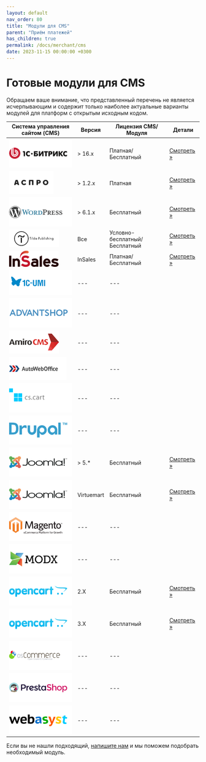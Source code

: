```yaml
---
layout: default
nav_order: 80
title: "Модули для CMS"
parent: "Приём платежей"
has_children: true
permalink: /docs/merchant/cms
date: 2023-11-15 00:00:00 +0300
---
```


# Готовые модули для CMS

Обращаем ваше внимание, что представленный перечень не является исчерпывающим и содержит только наиболее
актуальные варианты модулей для платформ с открытым исходным кодом.

| Система управления сайтом (CMS)                         | Версия     | Лицензия CMS/Модуля           | Детали
|---------------------------------------------------------|------------|-------------------------------| ---------------------------------
| ![1С Битрикс](/assets/images/cms/1s_bitrix.svg)         | > 16.x     | Платная/Бесплатный            | [Смотреть &raquo;](/docs/merchant/cms/1c-bitrix/)
| ![Aspro](/assets/images/cms/aspro.png)                  | > 1.2.x    | Платная                       | [Смотреть &raquo;](/docs/merchant/cms/aspro/)
| ![WordPress](/assets/images/cms/wordpress.svg)          | > 6.1.x    | Бесплатный                    | [Смотреть &raquo;](/docs/merchant/cms/woocommerce/)
| ![Tilda](/assets/images/cms/tilda.png)                  | Все        | Условно-бесплатный/Бесплатный | [Смотреть &raquo;](/docs/merchant/cms/tilda/)
| ![InSales](/assets/images/cms/insales.png)              | InSales    | Платная/Бесплатный            | [Смотреть &raquo;](/docs/merchant/cms/insales/)
| ![UMI.CMS](/assets/images/cms/1c-umi.svg)               | ---        | ---                           |
| ![AdvantShop](/assets/images/cms/advantshop.svg)        | ---        | ---                           |
| ![AmiroCMS](/assets/images/cms/amirocms.png)            | ---        | ---                           |
| ![АвтоВебОфис](/assets/images/cms/autoweboffice.png)    | ---        | ---                           |
| ![CS-Cart](/assets/images/cms/cscart.svg)               | ---        | ---                           |
| ![Ubercart](/assets/images/cms/drupal.svg)              | ---        | ---                           |
| ![JoomShopping](/assets/images/cms/joomla.svg)          | > 5.*      | Бесплатный                    |[Смотреть &raquo;](/docs/merchant/cms/joomshopping/)
| ![Virtuemart](/assets/images/cms/joomla.svg)            | Virtuemart | Бесплатный                    |[Смотреть &raquo;](/docs/merchant/cms/virtuemart/)
| ![Magento](/assets/images/cms/magento.svg)              | ---        | ---                           |
| ![ModX](/assets/images/cms/modx.svg)                    | ---        | ---                           |
| ![OpenCart](/assets/images/cms/opencart.svg)            | 2.X        | Бесплатный                    |[Смотреть &raquo;](/docs/merchant/cms/opencartv2/)
| ![OpenCart](/assets/images/cms/opencart.svg)            | 3.X        | Бесплатный                    |[Смотреть &raquo;](/docs/merchant/cms/opencartv3/)
| ![OSCommerce](/assets/images/cms/oscommerce.svg)        | ---        | ---                           |
| ![PrestaShop](/assets/images/cms/prestashop.svg)        | ---        | ---                           |
| ![WebAsyst/ShopScript](/assets/images/cms/webasyst.svg) | ---        | ---                           |


Если вы не нашли подходящий, [напишите нам](https://www.invoicebox.ru/ru/contacts/feedback.html) и мы поможем подобрать необходимый модуль.
